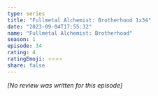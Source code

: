 ```yaml
---
type: series
title: "Fullmetal Alchemist: Brotherhood 1x34"
date: "2023-09-04T17:55:32"
name: "Fullmetal Alchemist: Brotherhood"
season: 1
episode: 34
rating: 4
ratingEmoji: ⭐️⭐️⭐️⭐️
share: false
---
```


_[No review was written for this episode]_
